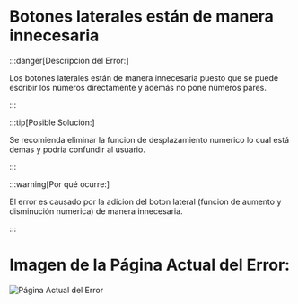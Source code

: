 # Botones laterales están de manera innecesaria
:::danger[Descripción del Error:]

Los botones laterales están de manera innecesaria puesto que se puede escribir los números directamente y además no pone números pares.

:::

:::tip[Posible Solución:]

Se recomienda eliminar la funcion de desplazamiento numerico lo cual está demas y podria confundir al usuario.

:::

:::warning[Por qué ocurre:]

El error es causado por la adicion del boton lateral (funcion de aumento y disminución numerica) de manera innecesaria.

:::
# Imagen de la Página Actual del Error:
![Página Actual del Error](./img/d2.png)